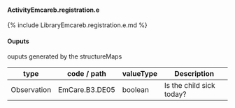 #### ActivityEmcareb.registration.e

{% include LibraryEmcareb.registration.e.md %}
#### Ouputs

ouputs generated by the structureMaps

| type | code / path | valueType | Description |
|---|---|---|---|
| Observation | EmCare.B3.DE05 | boolean | Is the child sick today? |

